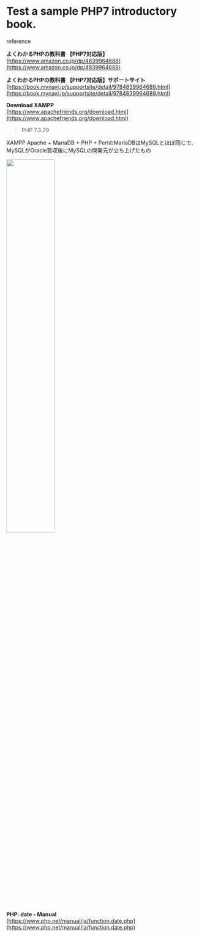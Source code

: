 # Test a sample PHP7 introductory book.

reference

**よくわかるPHPの教科書 【PHP7対応版】**  
[https://www.amazon.co.jp/dp/4839964688](https://www.amazon.co.jp/dp/4839964688)  

**よくわかるPHPの教科書 【PHP7対応版】サポートサイト**  
[https://book.mynavi.jp/supportsite/detail/9784839964689.html](https://book.mynavi.jp/supportsite/detail/9784839964689.html)  

**Download XAMPP**  
[https://www.apachefriends.org/download.html](https://www.apachefriends.org/download.html)  
>PHP 7.3.29  

XAMPP Apache + MariaDB + PHP + PerlのMariaDBはMySQLとほぼ同じで、  
MySQLがOracle買収後にMySQLの開発元が立ち上げたもの  

<img src="https://evofan.github.io/test_php7_easy_sample/chap2/pic_xampp.jpg" width="50%">  

**PHP: date - Manual**  
[https://www.php.net/manual/ja/function.date.php](https://www.php.net/manual/ja/function.date.php)  


